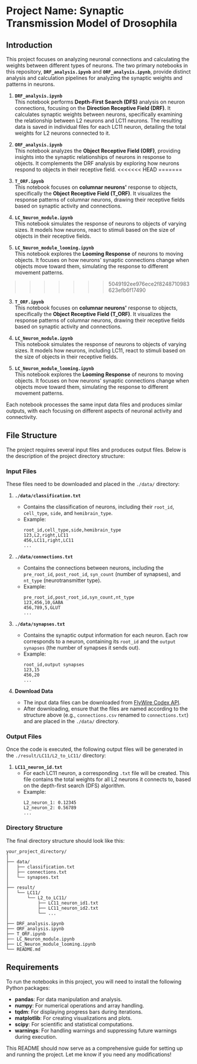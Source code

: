 # Project Name: Synaptic Transmission Model of Drosophila

## Introduction

This project focuses on analyzing neuronal connections and calculating the weights between different types of neurons. The two primary notebooks in this repository, **`DRF_analysis.ipynb`** and **`ORF_analysis.ipynb`**, provide distinct analysis and calculation pipelines for analyzing the synaptic weights and patterns in neurons.

1. **`DRF_analysis.ipynb`**  
   This notebook performs **Depth-First Search (DFS)** analysis on neuron connections, focusing on the **Direction Receptive Field (DRF)**. It calculates synaptic weights between neurons, specifically examining the relationship between L2 neurons and LC11 neurons. The resulting data is saved in individual files for each LC11 neuron, detailing the total weights for L2 neurons connected to it.

2. **`ORF_analysis.ipynb`**  
   This notebook analyzes the **Object Receptive Field (ORF)**, providing insights into the synaptic relationships of neurons in response to objects. It complements the DRF analysis by exploring how neurons respond to objects in their receptive field.
<<<<<<< HEAD
=======

3. **`T_ORF.ipynb`**  
   This notebook focuses on **columnar neurons'** response to objects, specifically the **Object Receptive Field (T_ORF)**. It visualizes the response patterns of columnar neurons, drawing their receptive fields based on synaptic activity and connections.

4. **`LC_Neuron_module.ipynb`**  
   This notebook simulates the response of neurons to objects of varying sizes. It models how neurons, react to stimuli based on the size of objects in their receptive fields.

5. **`LC_Neuron_module_looming.ipynb`**  
   This notebook explores the **Looming Response** of neurons to moving objects. It focuses on how neurons' synaptic connections change when objects move toward them, simulating the response to different movement patterns.
>>>>>>> 5049192ee976ece2f8248710983623efb6f17490

3. **`T_ORF.ipynb`**  
   This notebook focuses on **columnar neurons'** response to objects, specifically the **Object Receptive Field (T_ORF)**. It visualizes the response patterns of columnar neurons, drawing their receptive fields based on synaptic activity and connections.

4. **`LC_Neuron_module.ipynb`**  
   This notebook simulates the response of neurons to objects of varying sizes. It models how neurons, including LC11, react to stimuli based on the size of objects in their receptive fields.

5. **`LC_Neuron_module_looming.ipynb`**  
   This notebook explores the **Looming Response** of neurons to moving objects. It focuses on how neurons' synaptic connections change when objects move toward them, simulating the response to different movement patterns.

Each notebook processes the same input data files and produces similar outputs, with each focusing on different aspects of neuronal activity and connectivity.

## File Structure

The project requires several input files and produces output files. Below is the description of the project directory structure:

### Input Files

These files need to be downloaded and placed in the `./data/` directory:

1. **`./data/classification.txt`**  
   - Contains the classification of neurons, including their `root_id`, `cell_type`, `side`, and `hemibrain_type`.
   - Example:
     ```plaintext
     root_id,cell_type,side,hemibrain_type
     123,L2,right,LC11
     456,LC11,right,LC11
     ...
     ```

2. **`./data/connections.txt`**  
   - Contains the connections between neurons, including the `pre_root_id`, `post_root_id`, `syn_count` (number of synapses), and `nt_type` (neurotransmitter type).
   - Example:
     ```plaintext
     pre_root_id,post_root_id,syn_count,nt_type
     123,456,10,GABA
     456,789,5,GLUT
     ...
     ```

3. **`./data/synapses.txt`**  
   - Contains the synaptic output information for each neuron. Each row corresponds to a neuron, containing its `root_id` and the `output synapses` (the number of synapses it sends out).
   - Example:
     ```plaintext
     root_id,output synapses
     123,15
     456,20
     ...
     ```

4. **Download Data**  
   - The input data files can be downloaded from [FlyWire Codex API](https://codex.flywire.ai/api/download).
   - After downloading, ensure that the files are named according to the structure above (e.g., `connections.csv` renamed to `connections.txt`) and are placed in the `./data/` directory.

### Output Files

Once the code is executed, the following output files will be generated in the `./result/LC11/L2_to_LC11/` directory:

1. **`LC11_neuron_id.txt`**  
   - For each LC11 neuron, a corresponding `.txt` file will be created. This file contains the total weights for all L2 neurons it connects to, based on the depth-first search (DFS) algorithm.
   - Example:
     ```plaintext
     L2_neuron_1: 0.12345
     L2_neuron_2: 0.56789
     ...
     ```

### Directory Structure

The final directory structure should look like this:

```plaintext
your_project_directory/
│
├── data/
│   ├── classification.txt
│   ├── connections.txt
│   └── synapses.txt
│
├── result/
│   └── LC11/
│       └── L2_to_LC11/
│           ├── LC11_neuron_id1.txt
│           ├── LC11_neuron_id2.txt
│           └── ...
│
├── DRF_analysis.ipynb
├── ORF_analysis.ipynb
├── T_ORF.ipynb
├── LC_Neuron_module.ipynb
├── LC_Neuron_module_looming.ipynb
└── README.md

```
## Requirements

To run the notebooks in this project, you will need to install the following Python packages:

- **pandas**: For data manipulation and analysis.
- **numpy**: For numerical operations and array handling.
- **tqdm**: For displaying progress bars during iterations.
- **matplotlib**: For creating visualizations and plots.
- **scipy**: For scientific and statistical computations.
- **warnings**: For handling warnings and suppressing future warnings during execution.

This README should now serve as a comprehensive guide for setting up and running the project. Let me know if you need any modifications!


